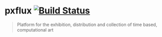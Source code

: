 # pxflux [![Build Status](https://travis-ci.org/pxflux/px-dashboard-functions.svg?branch=master)](https://travis-ci.org/pxflux/px-dashboard-functions)

> Platform for the exhibition, distribution and collection of time based, computational art
